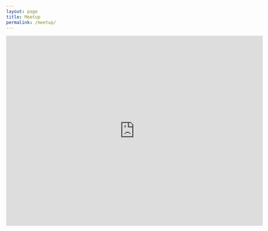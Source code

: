 ```yaml
---
layout: page
title: Meetup
permalink: /meetup/
---
```


<iframe src="https://docs.google.com/forms/d/e/1FAIpQLScsqK0kH3o6ti12AEc9Fn4To-W0rXo9Q-frLmZ3JZUWc8yjjw/viewform?embedded=true" width="700" height="520" frameborder="0" marginheight="0" marginwidth="0">Loading...</iframe>
